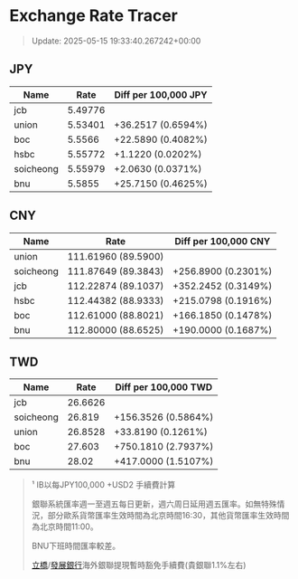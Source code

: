 # Exchange Rate Tracer

> Update: 2025-05-15 19:33:40.267242+00:00

## JPY

| Name      |    Rate | Diff per 100,000 JPY   |
|-----------|---------|------------------------|
| jcb       | 5.49776 |                        |
| union     | 5.53401 | +36.2517 (0.6594%)     |
| boc       | 5.5566  | +22.5890 (0.4082%)     |
| hsbc      | 5.55772 | +1.1220 (0.0202%)      |
| soicheong | 5.55979 | +2.0630 (0.0371%)      |
| bnu       | 5.5855  | +25.7150 (0.4625%)     |

## CNY

| Name      | Rate                | Diff per 100,000 CNY   |
|-----------|---------------------|------------------------|
| union     | 111.61960	(89.5900) |                        |
| soicheong | 111.87649	(89.3843) | +256.8900 (0.2301%)    |
| jcb       | 112.22874	(89.1037) | +352.2452 (0.3149%)    |
| hsbc      | 112.44382	(88.9333) | +215.0798 (0.1916%)    |
| boc       | 112.61000	(88.8021) | +166.1850 (0.1478%)    |
| bnu       | 112.80000	(88.6525) | +190.0000 (0.1687%)    |

## TWD

| Name      |    Rate | Diff per 100,000 TWD   |
|-----------|---------|------------------------|
| jcb       | 26.6626 |                        |
| soicheong | 26.819  | +156.3526 (0.5864%)    |
| union     | 26.8528 | +33.8190 (0.1261%)     |
| boc       | 27.603  | +750.1810 (2.7937%)    |
| bnu       | 28.02   | +417.0000 (1.5107%)    |


> ¹ IB以每JPY100,000 +USD2 手續費計算
>
> 銀聯系統匯率週一至週五每日更新，週六周日延用週五匯率。如無特殊情況，部分歐系貨幣匯率生效時間為北京時間16:30，其他貨幣匯率生效時間為北京時間11:00。
>
> BNU下班時間匯率較差。
>
> [立橋](https://www.wlbank.com.mo/uploads/ueditor/file/20181211/1544536513900230.pdf)/[發展銀行](https://www.mdb.com.mo/Service_Charges_20230728.pdf)海外銀聯提現暫時豁免手續費(貴銀聯1.1%左右)

